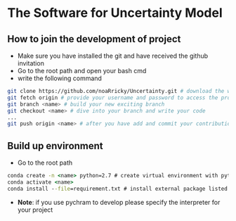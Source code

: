 # The Software for Uncertainty Model

## How to join the development of project

- Make sure you have installed the git and have received the github invitation
- Go to the root path and open your bash cmd
- write the following command

```bash
git clone https://github.com/noaRricky/Uncertainty.git # download the whole project
git fetch origin # provide your username and password to access the project
git branch <name> # build your new exciting branch
git checkout <name> # dive into your branch and write your code
...
git push origin <name> # after you have add and commit your contribution, don't forget to push to the remote
```

## Build up environment

- Go to the root path

```cmd
conda create -n <name> python=2.7 # create virtual environment with python 2.7 interpreter
conda activate <name>
conda install --file=requirement.txt # install external package listed in requrement.txt file
```

- **Note**: if you use pychram to develop please specify the interpreter for your project